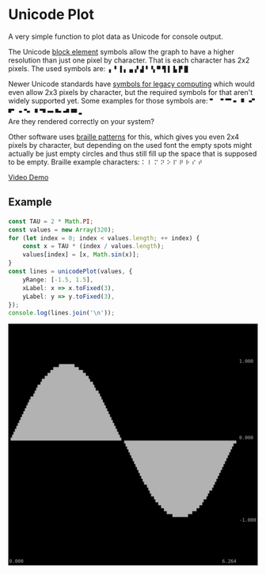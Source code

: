 Unicode Plot
============

A very simple function to plot data as Unicode for console output.

The Unicode [block element](https://en.m.wikipedia.org/wiki/Box-drawing_characters#Block_Elements)
symbols allow the graph to have a higher resolution than just one pixel by
character. That is each character has 2x2 pixels. The used symbols are:
`▗` `▝` `▐` `▖` `▄` `▞` `▟` `▘` `▚` `▀` `▜` `▌` `▙` `▛` `█`

Newer Unicode standards have
[symbols for legacy computing](https://en.wikipedia.org/wiki/Symbols_for_Legacy_Computing)
which would even allow 2x3 pixels by character, but the required symbols for
that aren't widely supported yet. Some examples for those symbols are:
`🬀` `🬁` `🬂` `🬃` `🬄` `🬅` `🬆` `🬇` `🬈` `🬉` `🬊` `🬋` `🬌` `🬍` `🬎` `🬏`  
Are they rendered correctly on your system?

Other software uses [braille patterns](https://en.wikipedia.org/wiki/Braille_Patterns#Block)
for this, which gives you even 2x4 pixels by character, but depending on the
used font the empty spots might actually be just empty circles and thus still
fill up the space that is supposed to be empty. Braille example characters:
`⠅` `⠇` `⠍` `⠝` `⠕` `⠏` `⠟` `⠗` `⠎` `⠞`

[Video Demo](https://www.youtube.com/watch?v=Cbuor9gwZxk)

Example
-------

```TypeScript
const TAU = 2 * Math.PI;
const values = new Array(320);
for (let index = 0; index < values.length; ++ index) {
    const x = TAU * (index / values.length);
    values[index] = [x, Math.sin(x)];
}
const lines = unicodePlot(values, {
    yRange: [-1.5, 1.5],
    xLabel: x => x.toFixed(3),
    yLabel: y => y.toFixed(3),
});
console.log(lines.join('\n'));
```

![Screenshot of the output](screenshot.png)
